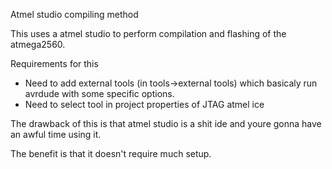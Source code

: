 Atmel studio compiling method

This uses a atmel studio to perform compilation and flashing of the atmega2560.

Requirements for this
* Need to add external tools (in tools->external tools) which basicaly run avrdude with some specific options.
* Need to select tool in project properties of JTAG atmel ice

The drawback of this is that atmel studio is a shit ide and youre gonna have an awful time using it.

The benefit is that it doesn't require much setup.